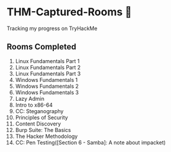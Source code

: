 # THM-Captured-Rooms 🚩
Tracking my progress on TryHackMe 


## Rooms Completed 

1. Linux Fundamentals Part 1 
2. Linux Fundamentals Part 2
3. Linux Fundamentals Part 3
4. Windows Fundamentals 1
5. Windows Fundamentals 2
6. Windows Fundamentals 3
7. Lazy Admin
8. Intro to x86-64
9. CC: Steganography
10. Principles of Security
11. Content Discovery
12. Burp Suite: The Basics
13. The Hacker Methodology
14. CC: Pen Testing([Section 6 - Samba]: A note about impacket)

